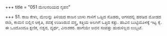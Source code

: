 +++
title = "051 ಮೇಲನರಿಯದ ನೃಪನ"

+++
51. ರಾಜ ಕೇಳು, ಮೇಲನ್ನು ತಿಳಿಯದ ರಾಜನ ಬಾಳು ಗಾಳಿಗೆ ಒಡ್ಡಿದ ಸೊಡರು, ಆಗಸದಲ್ಲಿ ಹರಡಿದ ಮೋಡದ ರಾಶಿ, ಕಾಮನ ಬಿಲ್ಲಿನ ಆಕೃತಿ, ಶವಕ್ಕೆ ಉಡಿಸಿರುವ ವಸ್ತ್ರ, ಕತ್ತಿಯ ಅಲಗಿಗೆ ಒತ್ತಿದ ಕತ್ತು. ಹಾವಿನ ಬುಟ್ಟಿಯೊಳಕ್ಕೆ ಇಟ್ಟ ಕೈ. ಈ ಒಂದೊಂದೂ ಕ್ಷಣಿಕ, ನಶ್ವರ, ವ್ಯರ್ಥ, ವಿನಾಶಕರ. ಹಾಗೆಯೇ ಅವನ ಸಂಪತ್ತು ಹುರುಳಿಲ್ಲದ ಉಬ್ಬಟೆ.